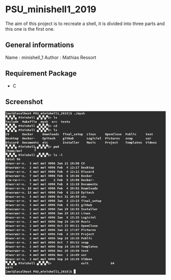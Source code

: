  # PSU_minishell1_2019
The aim of this project is to recreate a shell, it is divided into three parts and this one is the first one.

## General informations
Name : minishell_1
Author : Mathias Ressort

## Requirement Package
* C

## Screenshot
![screenshot](https://github.com/Ydos2/PSU_minishell1_2019/blob/master/Pictures/Screenshot_1.png)